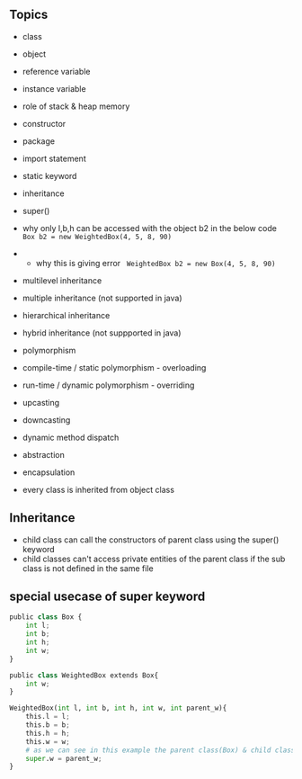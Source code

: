 ## Topics 
- class
- object 
- reference variable 
- instance variable
- role of stack & heap memory 
- constructor 
- package
- import statement
- static keyword
- inheritance
- super()
- why only l,b,h can be accessed with the object b2 in the below code 
` Box b2 = new WeightedBox(4, 5, 8, 90)`
- - why this is giving error
` WeightedBox b2 = new Box(4, 5, 8, 90)`
- multilevel inheritance
- multiple inheritance (not supported in java)
- hierarchical inheritance
- hybrid inheritance (not suppported in java)
- polymorphism 
- compile-time / static polymorphism - overloading
- run-time / dynamic polymorphism - overriding
- upcasting
- downcasting
- dynamic method dispatch
- abstraction 
- encapsulation

- every class is inherited from object class
## Inheritance
- child class can call the constructors of parent class using the super() keyword
- child classes can't access private entities of the parent class if the sub class is not defined in the same file

## special usecase of super keyword 
```python
public class Box {
    int l;
    int b;
    int h;
    int w;
}

public class WeightedBox extends Box{
    int w;
}

WeightedBox(int l, int b, int h, int w, int parent_w){
    this.l = l;
    this.b = b;
    this.h = h;
    this.w = w;
    # as we can see in this example the parent class(Box) & child class(WeightedBox) both have a instance variable named w. If we want to initialize the w variable of the parent class from the constructor of child class we can't do that using this keyword. We've to use super keyword to refer to the w of the parent class.
    super.w = parent_w;
}
```